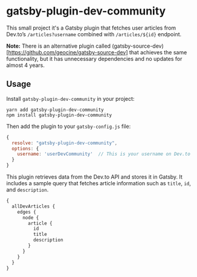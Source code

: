 # gatsby-plugin-dev-community

This small project it's a Gatsby plugin that fetches user articles from Dev.to’s `/articles?username` combined with `/articles/${id}` endpoint.

**Note:** There is an alternative plugin called (gatsby-source-dev)[https://github.com/geocine/gatsby-source-dev] that achieves the same functionality, but it has unnecessary dependencies and no updates for almost 4 years.


## Usage

Install `gatsby-plugin-dev-community` in your project:

```
yarn add gatsby-plugin-dev-community
npm install gatsby-plugin-dev-community
```

Then add the plugin to your `gatsby-config.js` file:

```js
{
  resolve: "gatsby-plugin-dev-community",
  options: {
    username: 'userDevCommunity'  // This is your username on Dev.to
  }
}
```

This plugin retrieves data from the Dev.to API and stores it in Gatsby. It includes a sample query that fetches article information such as `title`, `id`, and `description`.

```js
{
  allDevArticles {
    edges {
      node {
        article {
          id
          title
          description
        }
      }
    }
  }
}
```

